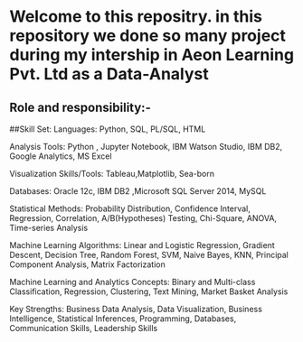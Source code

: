 # Welcome to this repositry. in this repository we done so many project during my intership in Aeon Learning Pvt. Ltd as a Data-Analyst
## Role and responsibility:-
##Skill Set:
Languages: Python, SQL, PL/SQL, HTML

Analysis Tools: Python , Jupyter Notebook, IBM Watson Studio, IBM DB2, Google Analytics, MS Excel

Visualization Skills/Tools: Tableau,Matplotlib, Sea-born

Databases: Oracle 12c, IBM DB2 ,Microsoft SQL Server 2014, MySQL

Statistical Methods: Probability Distribution, Confidence Interval, Regression, Correlation, A/B(Hypotheses) Testing, Chi-Square, ANOVA, Time-series Analysis

Machine Learning Algorithms: Linear and Logistic Regression, Gradient Descent, Decision Tree, Random Forest, SVM, Naive Bayes, KNN, Principal Component Analysis, Matrix Factorization

Machine Learning and Analytics Concepts: Binary and Multi-class Classification, Regression, Clustering, Text Mining, Market Basket Analysis

Key Strengths: Business Data Analysis, Data Visualization, Business Intelligence, Statistical Inferences, Programming, Databases, Communication Skills, Leadership Skills 


